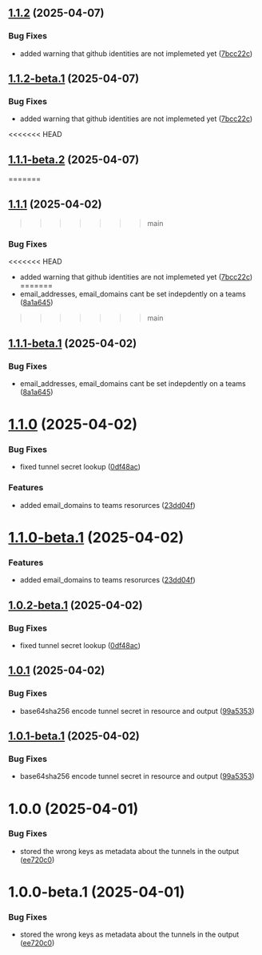 ## [1.1.2](https://github.com/MonsieurDahlstrom/tf-cloudflare-ztna/compare/v1.1.1...v1.1.2) (2025-04-07)


### Bug Fixes

* added warning that github identities are not implemeted yet ([7bcc22c](https://github.com/MonsieurDahlstrom/tf-cloudflare-ztna/commit/7bcc22c31003396b1e9a3a954e6b05ea7c521669))

## [1.1.2-beta.1](https://github.com/MonsieurDahlstrom/tf-cloudflare-ztna/compare/v1.1.1...v1.1.2-beta.1) (2025-04-07)


### Bug Fixes

* added warning that github identities are not implemeted yet ([7bcc22c](https://github.com/MonsieurDahlstrom/tf-cloudflare-ztna/commit/7bcc22c31003396b1e9a3a954e6b05ea7c521669))

<<<<<<< HEAD
## [1.1.1-beta.2](https://github.com/MonsieurDahlstrom/tf-cloudflare-ztna/compare/v1.1.1-beta.1...v1.1.1-beta.2) (2025-04-07)
=======
## [1.1.1](https://github.com/MonsieurDahlstrom/tf-cloudflare-ztna/compare/v1.1.0...v1.1.1) (2025-04-02)
>>>>>>> main


### Bug Fixes

<<<<<<< HEAD
* added warning that github identities are not implemeted yet ([7bcc22c](https://github.com/MonsieurDahlstrom/tf-cloudflare-ztna/commit/7bcc22c31003396b1e9a3a954e6b05ea7c521669))
=======
* email_addresses, email_domains cant be set indepdently on a teams ([8a1a645](https://github.com/MonsieurDahlstrom/tf-cloudflare-ztna/commit/8a1a645005cfc8d914ce8e4e184772571ed3bfa9))
>>>>>>> main

## [1.1.1-beta.1](https://github.com/MonsieurDahlstrom/tf-cloudflare-ztna/compare/v1.1.0...v1.1.1-beta.1) (2025-04-02)


### Bug Fixes

* email_addresses, email_domains cant be set indepdently on a teams ([8a1a645](https://github.com/MonsieurDahlstrom/tf-cloudflare-ztna/commit/8a1a645005cfc8d914ce8e4e184772571ed3bfa9))

# [1.1.0](https://github.com/MonsieurDahlstrom/tf-cloudflare-ztna/compare/v1.0.1...v1.1.0) (2025-04-02)


### Bug Fixes

* fixed tunnel secret lookup ([0df48ac](https://github.com/MonsieurDahlstrom/tf-cloudflare-ztna/commit/0df48ac4401886cd56b5a98a08b01bf33a57dd28))


### Features

* added email_domains to teams resorurces ([23dd04f](https://github.com/MonsieurDahlstrom/tf-cloudflare-ztna/commit/23dd04f2a42bd56ebe628d14ff6b3eb3b28ab83d))

# [1.1.0-beta.1](https://github.com/MonsieurDahlstrom/tf-cloudflare-ztna/compare/v1.0.2-beta.1...v1.1.0-beta.1) (2025-04-02)


### Features

* added email_domains to teams resorurces ([23dd04f](https://github.com/MonsieurDahlstrom/tf-cloudflare-ztna/commit/23dd04f2a42bd56ebe628d14ff6b3eb3b28ab83d))

## [1.0.2-beta.1](https://github.com/MonsieurDahlstrom/tf-cloudflare-ztna/compare/v1.0.1...v1.0.2-beta.1) (2025-04-02)


### Bug Fixes

* fixed tunnel secret lookup ([0df48ac](https://github.com/MonsieurDahlstrom/tf-cloudflare-ztna/commit/0df48ac4401886cd56b5a98a08b01bf33a57dd28))

## [1.0.1](https://github.com/MonsieurDahlstrom/tf-cloudflare-ztna/compare/v1.0.0...v1.0.1) (2025-04-02)


### Bug Fixes

* base64sha256 encode tunnel secret in resource and output ([99a5353](https://github.com/MonsieurDahlstrom/tf-cloudflare-ztna/commit/99a53539cc6cb2d465c2ac2ba586287043a65a4f))

## [1.0.1-beta.1](https://github.com/MonsieurDahlstrom/tf-cloudflare-ztna/compare/v1.0.0...v1.0.1-beta.1) (2025-04-02)


### Bug Fixes

* base64sha256 encode tunnel secret in resource and output ([99a5353](https://github.com/MonsieurDahlstrom/tf-cloudflare-ztna/commit/99a53539cc6cb2d465c2ac2ba586287043a65a4f))

# 1.0.0 (2025-04-01)
### Bug Fixes
* stored the wrong keys as metadata about the tunnels in the output ([ee720c0](https://github.com/MonsieurDahlstrom/tf-cloudflare-ztna/commit/ee720c0e223225c58c111e73330a6429c112c769))

# 1.0.0-beta.1 (2025-04-01)
### Bug Fixes
* stored the wrong keys as metadata about the tunnels in the output ([ee720c0](https://github.com/MonsieurDahlstrom/tf-cloudflare-ztna/commit/ee720c0e223225c58c111e73330a6429c112c769))
